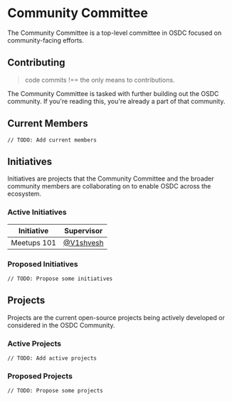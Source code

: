# Community Committee

The Community Committee is a top-level committee in OSDC focused on community-facing efforts.

## Contributing

> code commits !== the only means to contributions.

The Community Committee is tasked with further building out the OSDC community. If you're reading this, you're already a part of that community.

## Current Members

`// TODO: Add current members`

## Initiatives

Initiatives are projects that the Community Committee and the broader community members are collaborating on to enable OSDC across the ecosystem.

### Active Initiatives

| Initiative  | Supervisor                                       |
|-------------|--------------------------------------------------|
| Meetups 101 | [@V1shvesh](https://github.com/V1shvesh)         |


### Proposed Initiatives

`// TODO: Propose some initiatives`

## Projects

Projects are the current open-source projects being actively developed or considered in the OSDC Community.

### Active Projects

`// TODO: Add active projects`

### Proposed Projects

`// TODO: Propose some projects`
